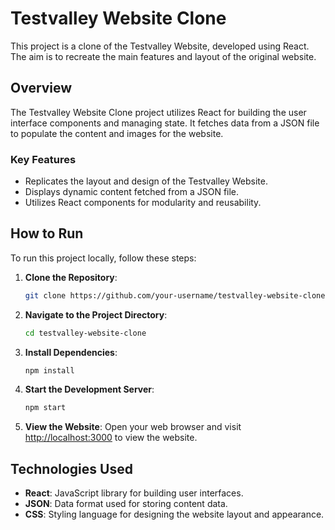 # Testvalley Website Clone

This project is a clone of the Testvalley Website, developed using React. The aim is to recreate the main features and layout of the original website.

## Overview

The Testvalley Website Clone project utilizes React for building the user interface components and managing state. It fetches data from a JSON file to populate the content and images for the website.

### Key Features

- Replicates the layout and design of the Testvalley Website.
- Displays dynamic content fetched from a JSON file.
- Utilizes React components for modularity and reusability.

## How to Run

To run this project locally, follow these steps:

1. **Clone the Repository**: 
   ```bash
   git clone https://github.com/your-username/testvalley-website-clone.git
   ```

2. **Navigate to the Project Directory**: 
   ```bash
   cd testvalley-website-clone
   ```

3. **Install Dependencies**: 
   ```bash
   npm install
   ```

4. **Start the Development Server**: 
   ```bash
   npm start
   ```

5. **View the Website**: 
   Open your web browser and visit [http://localhost:3000](http://localhost:3000) to view the website.

## Technologies Used

- **React**: JavaScript library for building user interfaces.
- **JSON**: Data format used for storing content data.
- **CSS**: Styling language for designing the website layout and appearance.
